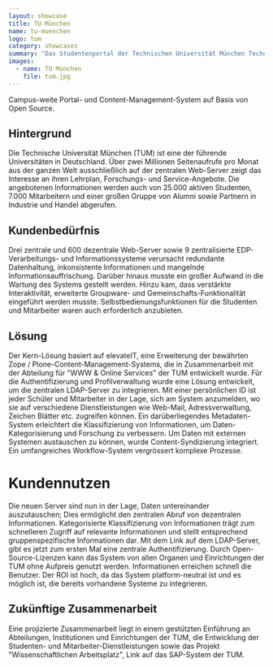 ```yaml
---
layout: showcase
title: TU München
name: tu-muenchen
logo: tum
category: showcases
summary: "Das Studentenportal der Technischen Universität München Technical."
images:
  - name: TU München
    file: tum.jpg
---
```


Campus-weite Portal- und Content-Management-System auf Basis von Open Source.

## Hintergrund
Die Technische Universität München (TUM) ist eine der führende Universitäten in Deutschland. Über zwei Millionen Seitenaufrufe pro Monat aus der ganzen Welt ausschließlich auf der zentralen Web-Server zeigt das Interesse an ihren Lehrplan, Forschungs- und Service-Angebote. Die angebotenen Informationen werden auch von 25.000 aktiven Studenten, 7.000 Mitarbeitern und einer großen Gruppe von Alumni sowie Partnern in Industrie und Handel abgerufen.


## Kundenbedürfnis

Drei zentrale und 600 dezentrale Web-Server sowie 9 zentralisierte EDP-Verarbeitungs- und Informationssysteme verursacht redundante Datenhaltung, inkonsistente Informationen und mangelnde Informationsauffrischung. Darüber hinaus musste ein großer Aufwand in die Wartung des Systems gestellt werden. Hinzu kam, dass verstärkte Interaktivität, erweiterte Groupware- und Gemeinschafts-Funktionalität eingeführt werden musste. Selbstbedienungsfunktionen für die Studenten und Mitarbeiter waren auch erforderlich anzubieten.


## Lösung

Der Kern-Lösung basiert auf elevateIT, eine Erweiterung der bewährten Zope / Plone-Content-Management-Systems, die in Zusammenarbeit mit der Abteilung für "WWW & Online Services" der TUM entwickelt wurde. Für die Authentifizierung und Profilverwaltung wurde eine Lösung entwickelt, um die zentralen LDAP-Server zu integrieren. Mit einer persönlichen ID ist jeder Schüler und Mitarbeiter in der Lage, sich am System anzumelden, wo sie auf verschiedene Dienstleistungen wie Web-Mail, Adressverwaltung, Zeichen Blätter etc. zugreifen können. Ein darüberliegendes Metadaten-System erleichtert die Klassifizierung von Informationen, um Daten-Kategorisierung und Forschung zu verbessern. Um Daten mit externen Systemen austauschen zu können, wurde Content-Syndizierung integriert. Ein umfangreiches Workflow-System vergrössert komplexe Prozesse.


# Kundennutzen

Die neuen Server sind nun in der Lage, Daten untereinander auszutauschen; Dies ermöglicht den zentralen Abruf von dezentralen Informationen. Kategorisierte Klassifizierung von Informationen trägt zum schnelleren Zugriff auf relevante Informationen und stellt entsprechend gruppenspezifische Informationen dar. Mit dem Link auf dem LDAP-Server, gibt es jetzt zum ersten Mal eine zentrale Authentifizierung. Durch Open-Source-Lizenzen kann das System von allen Organen und Einrichtungen der TUM ohne Aufpreis genutzt werden. Informationen erreichen schnell die Benutzer. Der ROI ist hoch, da das System platform-neutral ist und es möglich ist, die bereits vorhandene Systeme zu integrieren.

## Zukünftige Zusammenarbeit

Eine projizierte Zusammenarbeit liegt in einem gestützten Einführung an Abteilungen, Institutionen und Einrichtungen der TUM, die Entwicklung der Studenten- und Mitarbeiter-Dienstleistungen sowie das Projekt "Wissenschaftlichen Arbeitsplatz", Link auf das SAP-System der TUM.
